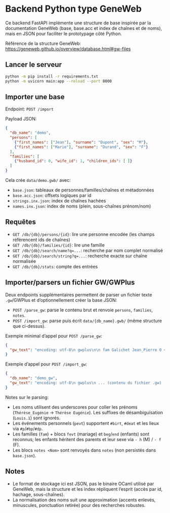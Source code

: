 # Backend Python type GeneWeb

Ce backend FastAPI implémente une structure de base inspirée par la documentation GeneWeb (base, base.acc et index de chaînes et de noms), mais en JSON pour faciliter le prototypage côté Python.

Référence de la structure GeneWeb: https://geneweb.github.io/overview/database.html#gw-files

## Lancer le serveur

```bash
python -m pip install -r requirements.txt
python -m uvicorn main:app --reload --port 8000
```

## Importer une base

Endpoint: `POST /import`

Payload JSON:
```json
{
  "db_name": "demo",
  "persons": [
    {"first_names": ["Jean"], "surname": "Dupont", "sex": "M"},
    {"first_names": ["Marie"], "surname": "Durand", "sex": "F"}
  ],
  "families": [
    {"husband_id": 0, "wife_id": 1, "children_ids": [ ]}
  ]
}
```

Cela crée `data/demo.gwb/` avec:
- `base.json`: tableaux de personnes/familles/chaînes et métadonnées
- `base.acc.json`: offsets logiques par id
- `strings.inx.json`: index de chaînes hachées
- `names.inx.json`: index de noms (plein, sous-chaînes prénom/nom)

## Requêtes

- `GET /db/{db}/persons/{id}`: lire une personne encodée (les champs référencent ids de chaînes)
- `GET /db/{db}/families/{id}`: lire une famille
- `GET /db/{db}/search/name?q=...`: recherche par nom complet normalisé
- `GET /db/{db}/search/string?q=...`: recherche exacte sur chaîne normalisée
- `GET /db/{db}/stats`: compte des entrées

## Importer/parsers un fichier GW/GWPlus

Deux endpoints supplémentaires permettent de parser un fichier texte `.gw`/GWPlus et d’optionnellement créer la base JSON:

- `POST /parse_gw`: parse le contenu brut et renvoie `persons`, `families`, `notes`.
- `POST /import_gw`: parse puis écrit `data/{db_name}.gwb/` (même structure que ci-dessus).

Exemple minimal d’appel pour `POST /parse_gw`:
```json
{
  "gw_text": "encoding: utf-8\n gwplus\n\n fam Galichet Jean_Pierre 0 <1849 + Loche Marie_Elisabeth 0 <1849\n fevt\n #marr\n end fevt\n beg\n - h Jean_Charles 1813\n end\n pevt Galichet Jean_Charles\n #birt 1813\n end pevt\n"
}
```

Exemple d’appel pour `POST /import_gw`:
```json
{
  "db_name": "demo_gw",
  "gw_text": "encoding: utf-8\n gwplus\n ... (contenu du fichier .gw) ..."
}
```

Notes sur le parsing:
- Les noms utilisent des underscores pour coller les prénoms (`Thérèse_Eugénie` → `Thérèse Eugénie`). Les suffixes de désambiguïsation (`Louis.1`) sont ignorés.
- Les événements personnels (`pevt`) supportent `#birt`, `#deat` et les lieux via `#p`/`#bp`/`#dp`.
- Les familles (`fam`) + blocs `fevt` (mariage) et `beg`/`end` (enfants) sont reconnus; les enfants héritent des parents et leur sexe via `- h` (M) / `- f` (F).
- Les blocs `notes <Nom>` sont renvoyés dans `notes` (non persistés dans `base.json`).

## Notes

- Le format de stockage ici est JSON, pas le binaire OCaml utilisé par GeneWeb, mais la structure et les index répliquent l’esprit (accès par id, hachage, sous-chaînes).
- La normalisation des noms suit une approximation (accents enlevés, minuscules, ponctuation retirée) pour des recherches robustes.